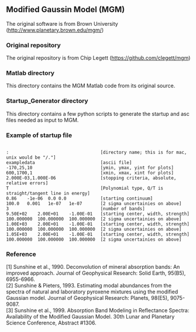 ## Modified Gaussin Model (MGM)
The original software is from Brown University (http://www.planetary.brown.edu/mgm/)

### Original repository
The original repository is from Chip Legett (https://github.com/clegett/mgm)

### Matlab directory
This directory contains the MGM Matlab code from its original source.

### Startup_Generator directory
This directory contains a few python scripts to generate the startup and asc files needed as input to MGM.

### Example of startup file
<pre><code>
:                                   [directory name; this is for mac, unix would be "/."]  
exampledata                         [ascii file]  
-170,25,10                          [ymin, ymax, yint for plots]  
600,1700,1                          [xmin, xmax, xint for plots]  
2.000E-03,1.000E-06                 [stopping criteria, absolute, relative errors]  
T                                   [Polynomial type, Q/T is straight/tangent line in energy]  
0.86	-1e-06	0.0	0.0             [starting continuum]  
100.0	0.001	1e-07	1e-07       [2 sigma uncertainies on above]  
3                                   [number of bands]  
9.50E+02	2.00E+01	-1.00E-01   [starting center, width, strength]  
100.000000	100.000000	100.000000  [2 sigma uncertainies on above]  
1.00E+03	2.00E+01	-1.00E-01   [starting center, width, strength]  
100.000000	100.000000	100.000000  [2 sigma uncertainies on above]  
1.05E+03	2.00E+01	-1.00E-01   [starting center, width, strength]  
100.000000	100.000000	100.000000  [2 sigma uncertainies on above]  
</code></pre>

### Reference
[1] Sunshine et al., 1990. Deconvolution of mineral absorption bands: An improved approach. Journal of Geophysical Research: Solid Earth, 95(B5), 6955-6966.  
[2] Sunshine & Pieters, 1993. Estimating modal abundances from the spectra of natural and laboratory pyroxene mixtures using the modified Gaussian model. Journal of Geophysical Research: Planets, 98(E5), 9075-9087.  
[3] Sunshine et al., 1999. Absorption Band Modeling in Reflectance Spectra: Availability of the Modified Gaussian Model. 30th Lunar and Planetary Science Conference, Abstract #1306.

